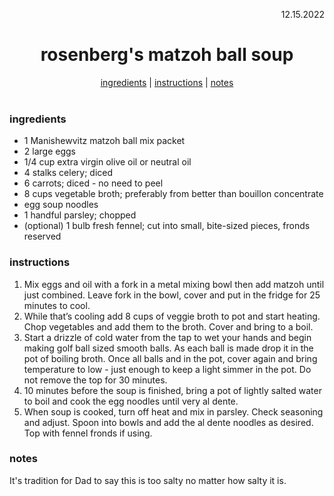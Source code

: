 <p align="right">12.15.2022</p>

<h1 align="center">rosenberg's matzoh ball soup</h1>

<div align="center">
  <a href="#ingredients">ingredients</a> | 
  <a href="#instructions">instructions</a> | 
  <a href="#notes">notes</a>
</div>
<br>

### ingredients
- 1 Manishewvitz matzoh ball mix packet
- 2 large eggs 
- 1/4 cup extra virgin olive oil or neutral oil 
- 4 stalks celery; diced
- 6 carrots; diced - no need to peel
- 8 cups vegetable broth; preferably from better than bouillon concentrate
- egg soup noodles
- 1 handful parsley; chopped 
- (optional) 1 bulb fresh fennel; cut into small, bite-sized pieces, fronds reserved 


### instructions
1. Mix eggs and oil with a fork in a metal mixing bowl then add matzoh until just combined.  Leave fork in the bowl, cover and put in the fridge for 25 minutes to cool.
1. While that’s cooling add 8 cups of veggie broth to pot and start heating. Chop vegetables and add them to the broth. Cover and bring to a boil.
1. Start a drizzle of cold water from the tap to wet your hands and begin making golf ball sized smooth balls. As each ball is made drop it in the pot of boiling broth. Once all balls and in the pot, cover again and bring temperature to low - just enough to keep a light simmer in the pot. Do not remove the top for 30 minutes.
1. 10 minutes before the soup is finished, bring a pot of lightly salted water to boil and cook the egg noodles until very al dente.
1. When soup is cooked, turn off heat and mix in parsley. Check seasoning and adjust. Spoon into bowls and add the al dente noodles as desired. Top with fennel fronds if using.

### notes
It's tradition for Dad to say this is too salty no matter how salty it is.
